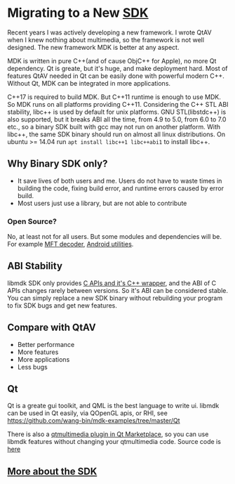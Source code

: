 # Migrating to a New [SDK](https://github.com/wang-bin/mdk-sdk)


Recent years I was actively developing a new framework. I wrote QtAV when I knew nothing about multimedia, so the framework is not well designed. The new framework MDK is better at any aspect.

MDK is written in pure C++(and of cause ObjC++ for Apple), no more Qt dependency. Qt is greate, but it's huge, and make deployment hard. Most of features QtAV needed in Qt can be easily done with powerful modern C++. Without Qt, MDK can be integrated in more applications.

C++17 is required to build MDK. But C++11 runtime is enough to use MDK. So MDK runs on all platforms providing C++11. Considering the C++ STL ABI stability, libc++ is used by default for unix platforms. GNU STL(libstdc++) is also supported, but it breaks ABI all the time, from 4.9 to 5.0, from 6.0 to 7.0 etc., so a binary SDK built with gcc may not run on another platform. With libc++, the same SDK binary should run on almost all linux distributions. On ubuntu >= 14.04 run `apt install libc++1 libc++abi1` to install libc++.

## Why Binary SDK only?
- It save lives of both users and me. Users do not have to waste times in building the code, fixing build error, and runtime errors caused by error build.
- Most users just use a library, but are not able to contribute

### Open Source?

No, at least not for all users. But some modules and dependencies will be. For example [MFT decoder](https://github.com/wang-bin/mdk-mft), [Android utilities](https://github.com/wang-bin/AND).


## ABI Stability

libmdk SDK only provides [C APIs and it's C++ wrapper](https://github.com/wang-bin/mdk-sdk/wiki/%E9%80%9A%E7%94%A8ABI%E7%9A%84CPP%E5%BA%93API%E8%AE%BE%E8%AE%A1), and the ABI of C APIs changes rarely between versions. So it's ABI can be considered stable. You can simply replace a new SDK binary without rebuilding your program to fix SDK bugs and get new features.


## Compare with QtAV
- Better performance
- More features
- More applications
- Less bugs

## Qt
Qt is a greate gui toolkit, and QML is the best language to write ui. libmdk can be used in Qt easily, via QOpenGL apis, or RHI, see https://github.com/wang-bin/mdk-examples/tree/master/Qt

There is also a [qtmultimedia plugin in Qt Marketplace](https://marketplace.qt.io/products/qtmultimedia-libmdk-backend), so you can use libmdk features without changing your qtmultimedia code. Source code is [here](https://github.com/wang-bin/qtmultimedia-plugins-mdk)


## [More about the SDK](https://github.com/wang-bin/mdk-sdk/blob/master/README.md)
